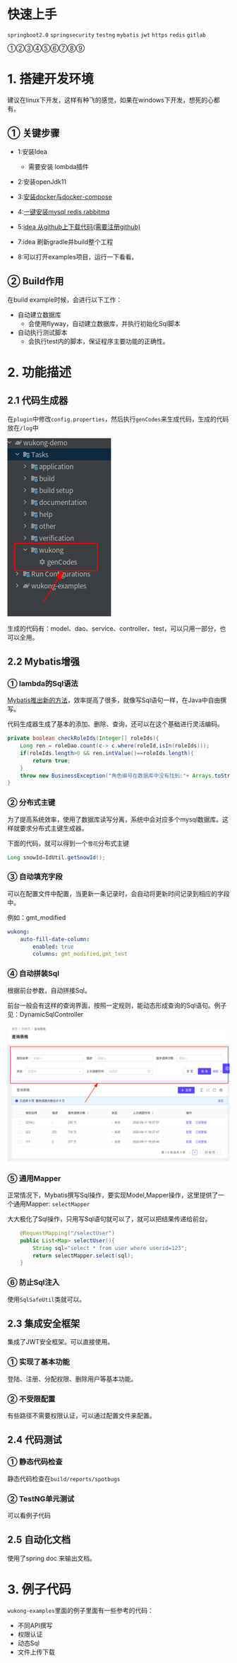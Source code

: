 # 快速上手

 `springboot2.0` `springsecurity` `testng`  `mybatis` `jwt` `https` `redis` `gitlab` 

①②③④⑤⑥⑦⑧⑨



# 1. 搭建开发环境

建议在linux下开发，这样有种飞的感觉，如果在windows下开发，想死的心都有。



## ① 关键步骤

* 1:安装Idea
  * 需要安装 lombda插件

* 2:安装openJdk11
* 3:[安装docker与docker-compose](https://get.daocloud.io/)

* 4:[一键安装mysql redis rabbitmq](docker/readme.md)

* 5:[idea 从github上下载代码(需要注册github)](https://github.com/fanhualei/wukong-demo)
* 7:idea 刷新gradle并build整个工程	
* 8:可以打开examples项目，运行一下看看。



## ② Build作用

在build example时候，会进行以下工作：

* 自动建立数据库
  * 会使用flyway，自动建立数据库，并执行初始化Sql脚本
* 自动执行测试脚本
  * 会执行test内的脚本，保证程序主要功能的正确性。



# 2. 功能描述



## 2.1 代码生成器

在`plugin`中修改`config.properties`，然后执行`genCodes`来生成代码，生成的代码放在`/log`中

![](reference/imgs/genCodes.png)

生成的代码有：model、dao、service、controller、test，可以只用一部分，也可以全用。



## 2.2 Mybatis增强



### ① lambda的Sql语法

[Mybatis推出新的方法](reference/mybitsDynamic-qt.md)，效率提高了很多，就像写Sql语句一样，在Java中自由撰写。

代码生成器生成了基本的添加、删除、查询，还可以在这个基础进行灵活编码。

```java
private boolean checkRoleIds(Integer[] roleIds){
    Long ren = roleDao.count(c-> c.where(roleId,isIn(roleIds)));
    if(roleIds.length>0 && ren.intValue()==roleIds.length){
        return true;
    }
    throw new BusinessException("角色编号在数据库中没有找到:"+ Arrays.toString(roleIds));
}
```



### ② 分布式主键

为了提高系统效率，使用了数据库读写分离，系统中会对应多个mysql数据库。这样就要求分布式主键生成器。

下面的代码，就可以得到一个`雪花`分布式主键

```java
Long snowId=IdUtil.getSnowId();
```



### ③ 自动填充字段

可以在配置文件中配置，当更新一条记录时，会自动将更新时间记录到相应的字段中。

例如：gmt_modified

```yaml
wukong:
    auto-fill-date-column:
        enabled: true
        columns: gmt_modified,gmt_test
```



### ④ 自动拼装Sql

根据前台参数，自动拼接Sql。

前台一般会有这样的查询界面，按照一定规则，能动态形成查询的Sql语句。例子见：DynamicSqlController

![](reference/imgs/search-form.png)



### ⑤ 通用Mapper

正常情况下，Mybatis撰写Sql操作，要实现Model,Mapper操作，这里提供了一个通用Mapper: `selectMapper`

大大极化了Sql操作，只用写Sql语句就可以了，就可以把结果传递给前台。

```java
    @RequestMapping("/selectUser")
    public List<Map> selectUser(){
		String sql="select * from user where userid=123";
        return selectMapper.select(sql);
    }
```



### ⑥ 防止Sql注入

使用`SqlSafeUtil`类就可以。





## 2.3 集成安全框架

集成了JWT安全框架。可以直接使用。

### ①  实现了基本功能

登陆、注册、分配权限、删除用户等基本功能。



### ② 不受限配置

有些路径不需要权限认证，可以通过配置文件来配置。



## 2.4 代码测试

### ① 静态代码检查

静态代码检查在`build/reports/spotbugs`  



### ② TestNG单元测试

可以看例子代码



## 2.5 自动化文档

使用了spring doc 来输出文档。



# 3. 例子代码

`wukong-examples`里面的例子里面有一些参考的代码：

* 不同API撰写
* 权限认证
* 动态Sql
* 文件上传下载

